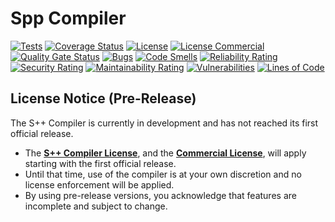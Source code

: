 # Spp Compiler

[![Tests](https://img.shields.io/badge/Tests-1031-green?logo=pytest&logoColor=ffffff)]()
[![Coverage Status](https://img.shields.io/badge/Test%20Coverage-93.50%25%20(964/1031)-cactus?logo=pytest&logoColor=ffffff)]()
[![License](https://img.shields.io/badge/Liscence-S++-orange)](https://github.com/SamG101-Developer/spp/blob/master/LICENSE.md)
[![License Commercial](https://img.shields.io/badge/Liscence-S++%20Commercial-red)](https://github.com/SamG101-Developer/spp/blob/master/LICENSE.md)
[![Quality Gate Status](https://sonarcloud.io/api/project_badges/measure?project=SamG101-Developer_spp&metric=alert_status)](https://sonarcloud.io/summary/new_code?id=SamG101-Developer_spp)
[![Bugs](https://sonarcloud.io/api/project_badges/measure?project=SamG101-Developer_spp&metric=bugs)](https://sonarcloud.io/summary/new_code?id=SamG101-Developer_spp)
[![Code Smells](https://sonarcloud.io/api/project_badges/measure?project=SamG101-Developer_spp&metric=code_smells)](https://sonarcloud.io/summary/new_code?id=SamG101-Developer_spp)
[![Reliability Rating](https://sonarcloud.io/api/project_badges/measure?project=SamG101-Developer_spp&metric=reliability_rating)](https://sonarcloud.io/summary/new_code?id=SamG101-Developer_spp)
[![Security Rating](https://sonarcloud.io/api/project_badges/measure?project=SamG101-Developer_spp&metric=security_rating)](https://sonarcloud.io/summary/new_code?id=SamG101-Developer_spp)
[![Maintainability Rating](https://sonarcloud.io/api/project_badges/measure?project=SamG101-Developer_spp&metric=sqale_rating)](https://sonarcloud.io/summary/new_code?id=SamG101-Developer_spp)
[![Vulnerabilities](https://sonarcloud.io/api/project_badges/measure?project=SamG101-Developer_spp&metric=vulnerabilities)](https://sonarcloud.io/summary/new_code?id=SamG101-Developer_spp)
[![Lines of Code](https://sonarcloud.io/api/project_badges/measure?project=SamG101-Developer_spp&metric=ncloc)](https://sonarcloud.io/summary/new_code?id=SamG101-Developer_spp)

## License Notice (Pre-Release)

The S++ Compiler is currently in development and has not reached its first official release.

- The [**S++ Compiler License**](LISCENSE.md), and the [**Commercial License**](LICENSE_COMMERCIAL.md), will apply
  starting with the first official release.
- Until that time, use of the compiler is at your own discretion and no license enforcement will be applied.
- By using pre-release versions, you acknowledge that features are incomplete and subject to change.


